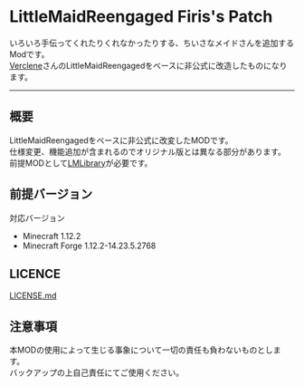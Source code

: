 LittleMaidReengaged Firis's Patch
===

いろいろ手伝ってくれたりくれなかったりする、ちいさなメイドさんを追加するModです。  
[Verclene](https://github.com/Verclene)さんのLittleMaidReengagedをベースに非公式に改造したものになります。  

---

## 概要
LittleMaidReengagedをベースに非公式に改変したMODです。  
仕様変更、機能追加が含まれるのでオリジナル版とは異なる部分があります。  
前提MODとして[LMLibrary](https://github.com/firis-games/LMLibrary)が必要です。  
  

## 前提バージョン
対応バージョン
* Minecraft 1.12.2  
* Minecraft Forge 1.12.2-14.23.5.2768
  

## LICENCE
[LICENSE.md](https://github.com/firis-games/LittleMaidReengagedFirisPatch/blob/master/LICENSE.md)  
  

## 注意事項
本MODの使用によって生じる事象について一切の責任も負わないものとします。   
バックアップの上自己責任にてご使用ください。  
  
  